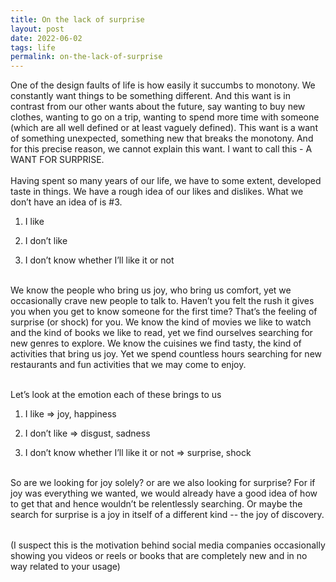 ```yaml
---
title: On the lack of surprise
layout: post
date: 2022-06-02
tags: life
permalink: on-the-lack-of-surprise
---
```

<p style="color: rgb(26, 26, 26)" class="body"><span>One of the design faults of life is how easily it succumbs to monotony. We constantly want things to be something different. And this want is in contrast from our other wants about the future, say wanting to buy new clothes, wanting to go on a trip, wanting to spend more time with someone (which are all well defined or at least vaguely defined). This want is a want of something unexpected, something new that breaks the monotony. And for this precise reason, we cannot explain this want. I want to call this - A WANT FOR SURPRISE.</span><span><br><br></span><span>Having spent so many years of our life, we have to some extent, developed taste in things. We have a rough idea of our likes and dislikes. What we don’t have an idea of is #3.</span></p><ol><li style="color: rgb(26, 26, 26)"><p style="color: rgb(26, 26, 26)" class="body"><span>I like</span></p></li><li><p class="body"><span>I don’t like</span></p></li><li><p class="body"><span>I don’t know whether I’ll like it or not</span></p></li></ol><p style="margin-bottom: 31px" class="body"><span><br></span><span>We know the people who bring us joy, who bring us comfort, yet we occasionally crave new people to talk to. Haven’t you felt the rush it gives you when you get to know someone for the first time? That’s the feeling of surprise (or shock) for you. We know the kind of movies we like to watch and the kind of books we like to read, yet we find ourselves searching for new genres to explore. We know the cuisines we find tasty, the kind of activities that bring us joy. Yet we spend countless hours searching for new restaurants and fun activities that we may come to enjoy. </span></p><p class="body"><span>Let’s look at the emotion each of these brings to us</span></p><ol><li><p class="body"><span>I like =&gt; joy, happiness</span></p></li><li><p class="body"><span>I don’t like =&gt; disgust, sadness</span></p></li><li><p class="body"><span>I don’t know whether I’ll like it or not =&gt; surprise, shock</span></p></li></ol><p style="margin-bottom: 32px" class="body"><span><br></span><span>So are we looking for joy solely? or are we also looking for surprise? For if joy was everything we wanted, we would already have a good idea of how to get that and hence wouldn’t be relentlessly searching. Or maybe the search for surprise is a joy in itself of a different kind -- the joy of discovery.</span></p><p class="body"><span>(I suspect this is the motivation behind social media companies occasionally showing you videos or reels or books that are completely new and in no way related to your usage)</span></p>